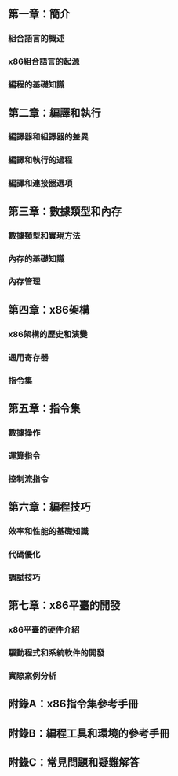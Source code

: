 ## 第一章：簡介

### 組合語言的概述
### x86組合語言的起源
### 編程的基礎知識

## 第二章：編譯和執行

### 編譯器和組譯器的差異
### 編譯和執行的過程
### 編譯和連接器選項

## 第三章：數據類型和內存

### 數據類型和實現方法
### 內存的基礎知識
### 內存管理

## 第四章：x86架構

### x86架構的歷史和演變
### 通用寄存器
### 指令集

## 第五章：指令集

### 數據操作
### 運算指令
### 控制流指令

## 第六章：編程技巧

### 效率和性能的基礎知識
### 代碼優化
### 調試技巧

## 第七章：x86平臺的開發

### x86平臺的硬件介紹
### 驅動程式和系統軟件的開發
### 實際案例分析

## 附錄A：x86指令集參考手冊
## 附錄B：編程工具和環境的參考手冊
## 附錄C：常見問題和疑難解答